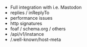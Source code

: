 * Full integration with i.e. Mastodon
* replies / inReplyTo
* performance issues
* http signatures
* foaf / schema.org / others
* /api/v1/instance
* /.well-known/host-meta